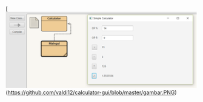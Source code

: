 
[![N|Solid](https://github.com/valdi12/calculator-gui/blob/master/gambar.PNG)(https://github.com/valdi12/calculator-gui/blob/master/gambar.PNG)






